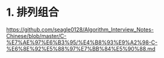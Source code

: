 # 1. 排列组合






https://github.com/seagle0128/Algorithm_Interview_Notes-Chinese/blob/master/C-%E7%AE%97%E6%B3%95/%E4%B8%93%E9%A2%98-C-%E6%8E%92%E5%88%97%E7%BB%84%E5%90%88.md




















